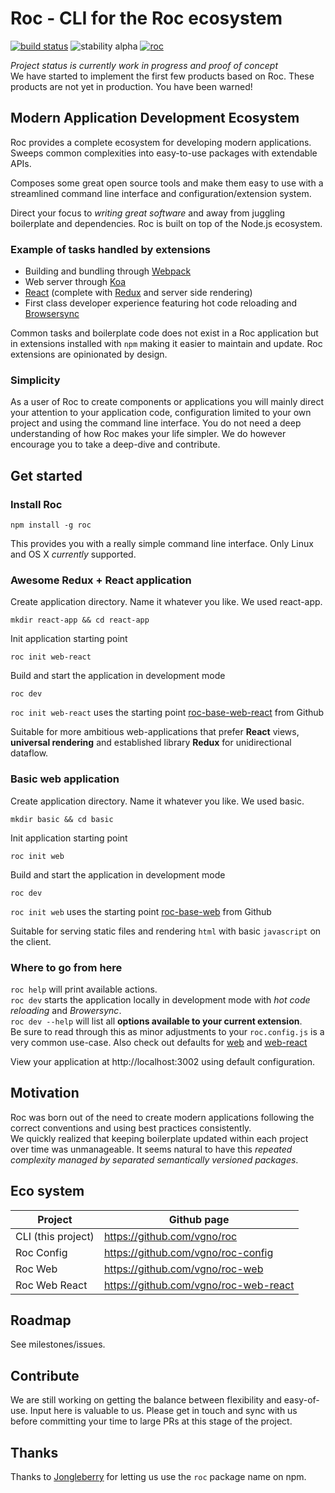 # Roc - CLI for the Roc ecosystem
[![build status](https://travis-ci.org/vgno/roc.svg)](https://travis-ci.org/vgno/roc)
![stability alpha](https://img.shields.io/badge/stability-alpha-red.svg)
[![roc](https://img.shields.io/npm/v/roc.svg)](https://www.npmjs.com/package/roc)

_Project status is currently work in progress and proof of concept_  
We have started to implement the first few products based on Roc. These products are not yet in production. You have been warned!

## Modern Application Development Ecosystem
Roc provides a complete ecosystem for developing modern applications.  
Sweeps common complexities into easy-to-use packages with extendable APIs.

Composes some great open source tools and make them easy to use with a streamlined command line interface and configuration/extension system.  

Direct your focus to _writing great software_ and away from juggling boilerplate and dependencies. Roc is built on top of the Node.js ecosystem.

### Example of tasks handled by extensions
- Building and bundling through [Webpack](http://webpack.github.io/)
- Web server through [Koa](http://koajs.com/)
- [React](http://facebook.github.io/react/) (complete with [Redux](https://github.com/rackt/redux) and server side rendering)
- First class developer experience featuring hot code reloading and [Browsersync](http://browsersync.io)

Common tasks and boilerplate code does not exist in a Roc application but in extensions installed with `npm` making it easier to maintain and update. Roc extensions are opinionated by design.

### Simplicity
As a user of Roc to create components or applications you will mainly direct your attention to your application code, configuration limited to your own project and using the command line interface. You do not need a deep understanding of how Roc makes your life simpler. We do however encourage you to take a deep-dive and contribute.

## Get started
### Install Roc
```
npm install -g roc
```

This provides you with a really simple command line interface. Only Linux and OS X _currently_ supported.

### Awesome Redux + React application
Create application directory. Name it whatever you like. We used react-app.

```
mkdir react-app && cd react-app
```
Init application starting point
```
roc init web-react
```

Build and start the application in development mode
```
roc dev
```

`roc init web-react` uses the starting point [roc-base-web-react](https://github.com/vgno/roc-base-web) from Github  

Suitable for more ambitious web-applications that prefer **React** views, **universal rendering** and established library **Redux** for unidirectional dataflow.  


### Basic web application
Create application directory. Name it whatever you like. We used basic.

```
mkdir basic && cd basic
```
Init application starting point
```
roc init web
```

Build and start the application in development mode
```
roc dev
```

`roc init web` uses the starting point [roc-base-web](https://github.com/vgno/roc-base-web) from Github  

Suitable for serving static files and rendering `html` with basic `javascript` on the client.  

### Where to go from here
`roc help` will print available actions.  
`roc dev` starts the application locally in development mode with _hot code reloading_ and _Browersync_.  
`roc dev --help` will list all **options available to your current extension**.  
Be sure to read through this as minor adjustments to your `roc.config.js` is a very common use-case. Also check out defaults for [web](https://github.com/vgno/roc-web/blob/master/src/roc/config/roc.config.js) and [web-react](https://github.com/vgno/roc-web-react/blob/master/src/roc/config/roc.config.js)  

View your application at http://localhost:3002 using default configuration.

## Motivation
Roc was born out of the need to create modern applications following the correct conventions and using best practices consistently.  
We quickly realized that keeping boilerplate updated within each project over time was unmanageable. It seems natural to have this _repeated complexity managed by separated semantically versioned packages_.

## Eco system
| Project | Github page |
----------|--------------
| CLI (this project) | https://github.com/vgno/roc |
| Roc Config | https://github.com/vgno/roc-config |
| Roc Web | https://github.com/vgno/roc-web |
| Roc Web React | https://github.com/vgno/roc-web-react |

## Roadmap
See milestones/issues.

## Contribute
We are still working on getting the balance between flexibility and easy-of-use. Input here is valuable to us. Please get in touch and sync with us before committing your time to large PRs at this stage of the project.

## Thanks

Thanks to [Jongleberry](https://github.com/jonathanong) for letting us use the `roc` package name on npm.
